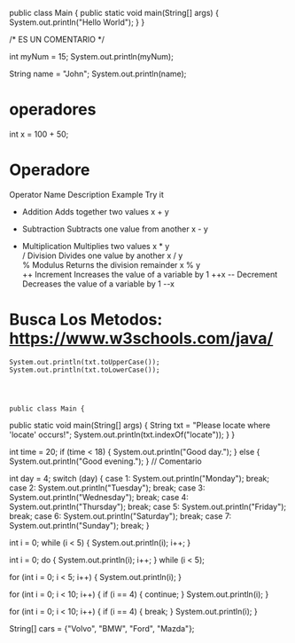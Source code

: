 public class Main {
  public static void main(String[] args) {
    System.out.println("Hello World");
  }
}

/* ES UN COMENTARIO */

int myNum = 15;
System.out.println(myNum);



String name = "John";
System.out.println(name);

# operadores
int x = 100 + 50;


# Operadore

Operator	Name	Description	Example	Try it
+	Addition	Adds together two values	x + y	
-	Subtraction	Subtracts one value from another	x - y	
*	Multiplication	Multiplies two values	x * y	
/	Division	Divides one value by another	x / y	
%	Modulus	Returns the division remainder	x % y	
++	Increment	Increases the value of a variable by 1	++x	
--	Decrement	Decreases the value of a variable by 1	--x


# Busca Los Metodos: https://www.w3schools.com/java/



    System.out.println(txt.toUpperCase());
    System.out.println(txt.toLowerCase());




    public class Main {
  public static void main(String[] args) {
    String txt = "Please locate where 'locate' occurs!";
    System.out.println(txt.indexOf("locate"));
  }
}


int time = 20;
if (time < 18) {
  System.out.println("Good day.");
} else {
  System.out.println("Good evening.");
}
// Comentario


int day = 4;
switch (day) {
  case 1:
    System.out.println("Monday");
    break;
  case 2:
    System.out.println("Tuesday");
    break;
  case 3:
    System.out.println("Wednesday");
    break;
  case 4:
    System.out.println("Thursday");
    break;
  case 5:
    System.out.println("Friday");
    break;
  case 6:
    System.out.println("Saturday");
    break;
  case 7:
    System.out.println("Sunday");
    break;
}


int i = 0;
while (i < 5) {
  System.out.println(i);
  i++;
}




int i = 0;
do {
  System.out.println(i);
  i++;
}
while (i < 5);



for (int i = 0; i < 5; i++) {
  System.out.println(i);
}


for (int i = 0; i < 10; i++) {
  if (i == 4) {
    continue;
  }
  System.out.println(i);
}


for (int i = 0; i < 10; i++) {
  if (i == 4) {
    break;
  }
  System.out.println(i);
}



String[] cars = {"Volvo", "BMW", "Ford", "Mazda"};


<!-- Dedes Busca La Documentacion -->